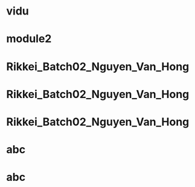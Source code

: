 # vidu
# module2
# Rikkei_Batch02_Nguyen_Van_Hong
# Rikkei_Batch02_Nguyen_Van_Hong
# Rikkei_Batch02_Nguyen_Van_Hong
# abc
# abc
